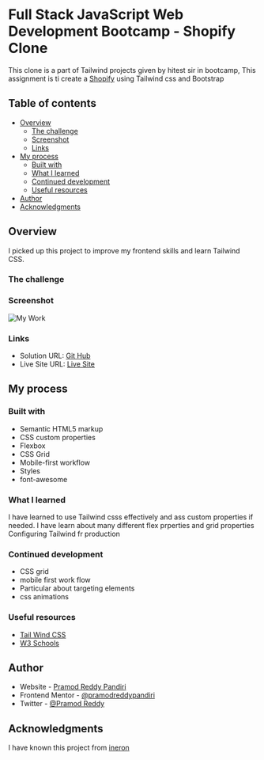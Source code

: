 # Full Stack JavaScript Web Development Bootcamp - Shopify Clone

This clone is a part of Tailwind projects given by hitest sir in bootcamp, This assignment is ti create a [Shopify](https://www.shopify.in/) using Tailwind css and Bootstrap


## Table of contents

- [Overview](#overview)
  - [The challenge](#the-challenge)
  - [Screenshot](#screenshot)
  - [Links](#links)
- [My process](#my-process)
  - [Built with](#built-with)
  - [What I learned](#what-i-learned)
  - [Continued development](#continued-development)
  - [Useful resources](#useful-resources)
- [Author](#author)
- [Acknowledgments](#acknowledgments)



## Overview
   I  picked up this project to improve my frontend skills and learn Tailwind CSS.
### The challenge




### Screenshot

![My Work](/screenshot%20(1).png)



 



### Links

- Solution URL: [Git Hub](https://github.com/pramodreddypandiri/Shpoify_Clone)
- Live Site URL: [Live Site](https://pprshopifyclone.netlify.app/)

## My process

### Built with

- Semantic HTML5 markup
- CSS custom properties
- Flexbox
- CSS Grid
- Mobile-first workflow
- Styles
- font-awesome




### What I learned

I have learned to use Tailwind csss effectively and ass custom properties if needed.
I have learn about many different flex prperties and grid properties
Configuring Tailwind fr production





### Continued development

- CSS grid
- mobile first work flow
- Particular about targeting elements
- css animations 



### Useful resources

- [Tail Wind CSS](https://tailwindcss.com/)
- [W3 Schools](https://www.w3schools.com/)


## Author

- Website - [Pramod Reddy Pandiri](https://pprportfolio.netlify.app/)
- Frontend Mentor - [@pramodreddypandiri](https://www.frontendmentor.io/profile/pramodreddypandiri)
- Twitter - [@Pramod Reddy](https://twitter.com/PramodR82208246)



## Acknowledgments
I have known this project from [ineron](https://https://ineuron.ai/courses)